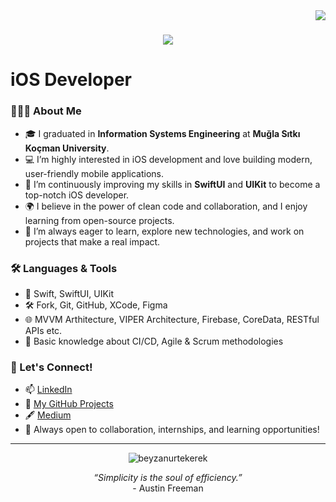 <img align="right" src="https://visitor-badge.laobi.icu/badge?page_id=beyzanurtekerek.beyzanurtekerek" />

<h1 align="center">
    <img src="https://readme-typing-svg.herokuapp.com?font=Fira+Code&size=50&duration=4000&pause=1000&color=FFB532&center=true&vCenter=true&width=800&height=80&lines=Hi+there!+I+am+Beyza+👋🏻" />
</h1>

# iOS Developer


### 👩🏻‍💻 About Me

- 🎓 I graduated in **Information Systems Engineering** at **Muğla Sıtkı Koçman University**.
- 💻 I’m highly interested in iOS development and love building modern, user-friendly mobile applications.
- 🚀 I’m continuously improving my skills in **SwiftUI** and **UIKit** to become a top-notch iOS developer.
- 🌍 I believe in the power of clean code and collaboration, and I enjoy learning from open-source projects.
- 🧠 I’m always eager to learn, explore new technologies, and work on projects that make a real impact.


### 🛠️ Languages & Tools

- 💬 Swift, SwiftUI, UIKit
- 🛠️ Fork, Git, GitHub, XCode, Figma
- 🌐 MVVM Arthitecture, VIPER Architecture, Firebase, CoreData, RESTful APIs etc.
- 🔁 Basic knowledge about CI/CD, Agile & Scrum methodologies


### 💬 Let's Connect!

- 📫 [LinkedIn](https://www.linkedin.com/in/beyzanurtekerek/)
- 🧠 [My GitHub Projects](https://github.com/beyzanurtekerek?tab=repositories)
- 🖋️ [Medium](https://medium.com/@beyzanurtekerek)
- 💌 Always open to collaboration, internships, and learning opportunities!

---

<div align="center">
  <img src="https://github-readme-streak-stats.herokuapp.com/?user=beyzanurtekerek&" alt="beyzanurtekerek" />
</div>

<p align="center">
  <i>“Simplicity is the soul of efficiency.”</i><br>
    - Austin Freeman
</p>
